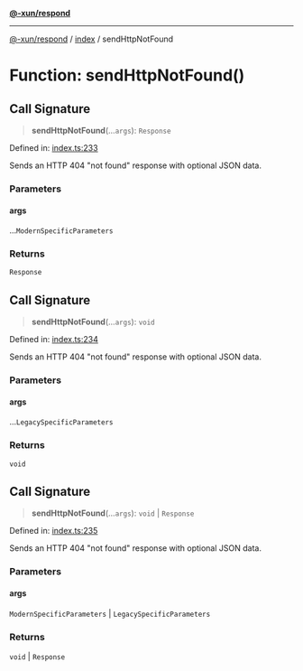 [**@-xun/respond**](../../README.md)

***

[@-xun/respond](../../README.md) / [index](../README.md) / sendHttpNotFound

# Function: sendHttpNotFound()

## Call Signature

> **sendHttpNotFound**(...`args`): `Response`

Defined in: [index.ts:233](https://github.com/Xunnamius/api-utils/blob/de39eacf7b1e97617a2035eff33c6efaf5ffb215/packages/respond/src/index.ts#L233)

Sends an HTTP 404 "not found" response with optional JSON data.

### Parameters

#### args

...`ModernSpecificParameters`

### Returns

`Response`

## Call Signature

> **sendHttpNotFound**(...`args`): `void`

Defined in: [index.ts:234](https://github.com/Xunnamius/api-utils/blob/de39eacf7b1e97617a2035eff33c6efaf5ffb215/packages/respond/src/index.ts#L234)

Sends an HTTP 404 "not found" response with optional JSON data.

### Parameters

#### args

...`LegacySpecificParameters`

### Returns

`void`

## Call Signature

> **sendHttpNotFound**(...`args`): `void` \| `Response`

Defined in: [index.ts:235](https://github.com/Xunnamius/api-utils/blob/de39eacf7b1e97617a2035eff33c6efaf5ffb215/packages/respond/src/index.ts#L235)

Sends an HTTP 404 "not found" response with optional JSON data.

### Parameters

#### args

`ModernSpecificParameters` | `LegacySpecificParameters`

### Returns

`void` \| `Response`
